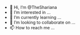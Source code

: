 - 👋 Hi, I’m @TheShariana
- 👀 I’m interested in ...
- 🌱 I’m currently learning ...
- 💞️ I’m looking to collaborate on ...
- 📫 How to reach me ...

<!---
TheShariana/TheShariana is a ✨ special ✨ repository because its `README.md` (this file) appears on your GitHub profile.
You can click the Preview link to take a look at your changes.
--->
